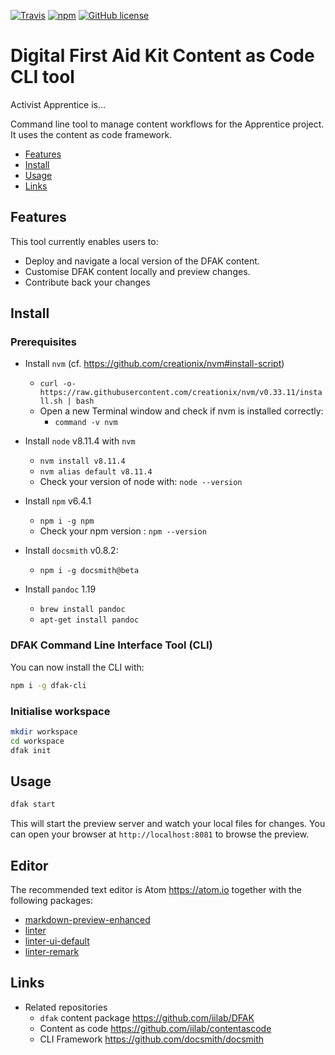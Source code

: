 [![Travis](https://img.shields.io/travis/contentascode/dfak-cli.svg)](https://travis-ci.org/contentascode/dfak-cli) [![npm](https://img.shields.io/npm/dt/dfak-cli.svg)](https://www.npmjs.com/package/dfak-cli) [![GitHub license](https://img.shields.io/github/license/contentascode/dfak-cli.svg)](https://github.com/contentascode/dfak-cli/blob/master/LICENSE)

# Digital First Aid Kit Content as Code CLI tool

Activist Apprentice is...

Command line tool to manage content workflows for the Apprentice project. It uses the content as code framework.

- [Features](#features)
- [Install](#install)
- [Usage](#usage)
- [Links](#links)

## Features

This tool currently enables users to:

  - Deploy and navigate a local version of the DFAK content.
  - Customise DFAK content locally and preview changes.
  - Contribute back your changes

## Install

### Prerequisites

  - Install `nvm` (cf. https://github.com/creationix/nvm#install-script)

    - `curl -o- https://raw.githubusercontent.com/creationix/nvm/v0.33.11/install.sh | bash`
    - Open a new Terminal window and check if nvm is installed correctly:
      - `command -v nvm`

  - Install `node` v8.11.4 with `nvm`

    - `nvm install v8.11.4`
    - `nvm alias default v8.11.4`
    - Check your version of node with: `node --version`

  - Install `npm` v6.4.1

    - `npm i -g npm`
    - Check your npm version : `npm --version`

  - Install `docsmith` v0.8.2:

    - `npm i -g docsmith@beta`

  - Install `pandoc` 1.19
    - `brew install pandoc`
    - `apt-get install pandoc`

### DFAK Command Line Interface Tool (CLI)

You can now install the CLI with:

```bash
npm i -g dfak-cli
```

### Initialise workspace

```bash
mkdir workspace
cd workspace
dfak init
```

## Usage

```bash
dfak start
```

This will start the preview server and watch your local files for changes. You can open your browser at `http://localhost:8081` to browse the preview.

## Editor

The recommended text editor is Atom https://atom.io together with the following packages:

- [markdown-preview-enhanced](https://atom.io/packages/markdown-preview-enhanced)
- [linter](https://atom.io/packages/linter)
- [linter-ui-default](https://atom.io/packages/linter-ui-default)
- [linter-remark](https://atom.io/packages/linter-remark)

## Links

- Related repositories
  - `dfak` content package https://github.com/iilab/DFAK
  - Content as code https://github.com/iilab/contentascode
  - CLI Framework https://github.com/docsmith/docsmith
